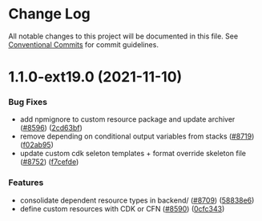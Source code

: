 # Change Log

All notable changes to this project will be documented in this file.
See [Conventional Commits](https://conventionalcommits.org) for commit guidelines.

# 1.1.0-ext19.0 (2021-11-10)


### Bug Fixes

* add npmignore to custom resource package and update archiver ([#8596](https://github.com/aws-amplify/amplify-cli/issues/8596)) ([2cd63bf](https://github.com/aws-amplify/amplify-cli/commit/2cd63bffc3263324ce436fc46dd9b70cae07c820))
* remove depending on conditional output variables from stacks ([#8719](https://github.com/aws-amplify/amplify-cli/issues/8719)) ([f02ab95](https://github.com/aws-amplify/amplify-cli/commit/f02ab95b5eea293e8e8ecc0cb4177ed1faf797ff))
* update custom cdk seleton templates + format override skeleton file ([#8752](https://github.com/aws-amplify/amplify-cli/issues/8752)) ([f7cefde](https://github.com/aws-amplify/amplify-cli/commit/f7cefdeabaca97538fac1291e9182e1dc6293fc3))


### Features

* consolidate dependent resource types in backend/ ([#8709](https://github.com/aws-amplify/amplify-cli/issues/8709)) ([58838e6](https://github.com/aws-amplify/amplify-cli/commit/58838e6a39cecd68e2ad452e504a851cec1bc7a6))
* define custom resources with CDK or CFN ([#8590](https://github.com/aws-amplify/amplify-cli/issues/8590)) ([0cfc343](https://github.com/aws-amplify/amplify-cli/commit/0cfc343abc435c7dedfa9bea508431534f8723ad))
